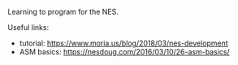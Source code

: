 Learning to program for the NES.

Useful links:

* tutorial: https://www.moria.us/blog/2018/03/nes-development
* ASM basics: https://nesdoug.com/2016/03/10/26-asm-basics/
